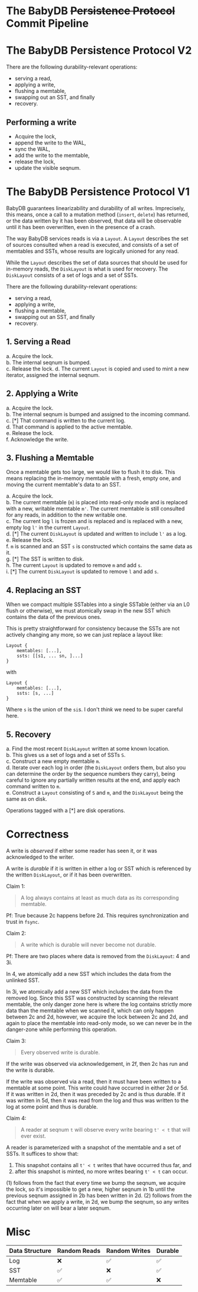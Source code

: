 # The BabyDB ~~Persistence Protocol~~ Commit Pipeline

# The BabyDB Persistence Protocol V2

There are the following durability-relevant operations:

* serving a read,
* applying a write,
* flushing a memtable,
* swapping out an SST, and finally
* recovery.
## Performing a write

* Acquire the lock,
* append the write to the WAL,
* sync the WAL,
* add the write to the memtable,
* release the lock,
* update the visible seqnum.

# The BabyDB Persistence Protocol V1

BabyDB guarantees linearizability and durability of all writes.  Imprecisely, this means, once a call to a mutation method (`insert`, `delete`) has returned, or the data written by it has been observed, that data will be observable until it has been overwritten, even in the presence of a crash.

The way BabyDB services reads is via a `Layout`.  A `Layout` describes the set of sources consulted when a read is executed, and consists of a set of memtables and SSTs, whose results are logically unioned for any read.

While the `Layout` describes the set of data sources that should be used for in-memory reads, the `DiskLayout` is what is used for recovery. The `DiskLayout` consists of a set of logs and a set of SSTs.

There are the following durability-relevant operations:

* serving a read,
* applying a write,
* flushing a memtable,
* swapping out an SST, and finally
* recovery.

## 1. Serving a Read

a. Acquire the lock.  
b. The internal seqnum is bumped.  
c. Release the lock.
d. The current `Layout` is copied and used to mint a new iterator, assigned the internal seqnum.  

## 2. Applying a Write

a. Acquire the lock.  
b. The internal seqnum is bumped and assigned to the incoming command.  
c. [*] That command is written to the current log.  
d. That command is applied to the active memtable.  
e. Release the lock.  
f. Acknowledge the write.

<!-- Note that if we wrote to the memtable before writing to the current log, we might serve the read before it is durable (even though we won't have acked it). -->

## 3. Flushing a Memtable 

Once a memtable gets too large, we would like to flush it to disk.  This means replacing the in-memory memtable with a fresh, empty one, and moving the current memtable's data to an SST.

a. Acquire the lock.  
b. The current memtable (`m`) is placed into read-only mode and is replaced with a new, writable memtable `m'`. The current memtable is still consulted for any reads, in addition to the new writable one.  
c. The current log `l` is frozen and is replaced and is replaced with a new, empty log `l'` in the current `Layout`.  
d. [\*] The current `DiskLayout` is updated and written to include `l'` as a log.  
e. Release the lock.  
f. `m` is scanned and an SST `s` is constructed which contains the same data as it.  
g. [\*] The SST is written to disk.  
h. The current `Layout` is updated to remove `m` and add `s`.  
i. [\*] The current `DiskLayout` is updated to remove `l` and add `s`.  


## 4. Replacing an SST

When we compact multiple SSTables into a single SSTable (either via an L0 flush or otherwise), we must atomically swap in the new SST which contains the data of the previous ones.

This is pretty straightforward for consistency because the SSTs are not actively changing any more,
so we can just replace a layout like:

```
Layout {
    memtables: [...],
    ssts: [[s1, ... sn, ]...]
}
```
with
```
Layout {
    memtables: [...],
    ssts: [s, ...]
}
```

Where `s` is the union of the `si`s. I don't _think_ we need to be super careful here.

## 5. Recovery

a. Find the most recent `DiskLayout` written at some known location.  
b. This gives us a set of logs and a set of SSTs `S`.  
c. Construct a new empty memtable `m`.  
d. Iterate over each log in order (the `DiskLayout` orders them, but also you can determine the order by the sequence numbers they carry), being careful to ignore any partially written results at the end, and apply each command written to `m`.  
e. Construct a `Layout` consisting of `S` and `m`, and the `DiskLayout` being the same as on disk.  


Operations tagged with a [*] are disk operations.

# Correctness

A write is _observed_ if either some reader has seen it, or it was acknowledged to the writer.

A write is _durable_ if it is written in either a log or SST which is referenced by the written `DiskLayout`, or if it has been overwritten.

Claim 1:

> A log always contains at least as much data as its corresponding memtable.

Pf: True because 2c happens before 2d. This requires synchronization and trust in `fsync`.

Claim 2:
> A write which is durable will never become not durable.

Pf:
There are two places where data is removed from the `DiskLayout`: 4 and 3i.

In 4, we atomically add a new SST which includes the data from the unlinked SST.

In 3i, we atomically add a new SST which includes the data from the removed log. Since this SST was constructed by scanning the relevant memtable, the only danger zone here is where the log contains strictly more data than the memtable when we scanned it, which can only happen between 2c and 2d, however, we acquire the lock between 2c and 2d, and again to place the memtable into read-only mode, so we can never be in the danger-zone while performing this operation.

Claim 3:
> Every observed write is durable.

If the write was observed via acknowledgement, in 2f, then 2c has run and the write is durable.

If the write was observed via a read, then it must have been written to a memtable at some point. This write could have occurred in either 2d or 5d. If it was written in 2d, then it was preceded by 2c and is thus durable. If it was written in 5d, then it was read from the log and thus was written to the log at some point and thus is durable.

Claim 4:
> A reader at seqnum `t` will observe every write bearing `t' < t` that will ever exist.

A reader is parameterized with a snapshot of the memtable and a set of SSTs. It suffices to show that:
1. This snapshot contains all `t' < t` writes that have occurred thus far, and
2. after this snapshot is minted, no more writes bearing `t' < t` can occur.

(1) follows from the fact that every time we bump the seqnum, we acquire the lock, so it's impossible to get a new, higher seqnum in 1b until the previous seqnum assigned in 2b has been written in 2d.
(2) follows from the fact that when we apply a write, in 2d, we bump the seqnum, so any writes occurring later on will bear a later seqnum.

# Misc

| Data Structure | Random Reads | Random Writes | Durable |
| -------------- | ------------ | ------------- | ------- |
| Log            | ❌           | ✅             | ✅      |
| SST            | ✅           | ❌             | ✅      |
| Memtable       | ✅           | ✅             | ❌      |
